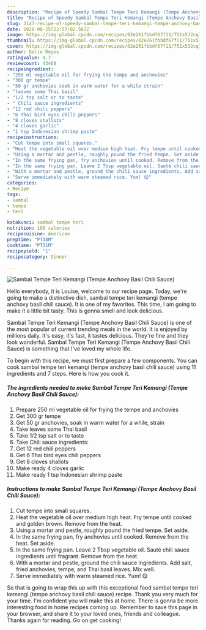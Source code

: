 ```yaml
---
description: "Recipe of Speedy Sambal Tempe Teri Kemangi (Tempe Anchovy Basil Chili Sauce)"
title: "Recipe of Speedy Sambal Tempe Teri Kemangi (Tempe Anchovy Basil Chili Sauce)"
slug: 3147-recipe-of-speedy-sambal-tempe-teri-kemangi-tempe-anchovy-basil-chili-sauce
date: 2020-08-25T22:57:02.567Z
image: https://img-global.cpcdn.com/recipes/02e261fbbdf67f11/751x532cq70/sambal-tempe-teri-kemangi-tempe-anchovy-basil-chili-sauce-recipe-main-photo.jpg
thumbnail: https://img-global.cpcdn.com/recipes/02e261fbbdf67f11/751x532cq70/sambal-tempe-teri-kemangi-tempe-anchovy-basil-chili-sauce-recipe-main-photo.jpg
cover: https://img-global.cpcdn.com/recipes/02e261fbbdf67f11/751x532cq70/sambal-tempe-teri-kemangi-tempe-anchovy-basil-chili-sauce-recipe-main-photo.jpg
author: Belle Reyes
ratingvalue: 4.7
reviewcount: 43468
recipeingredient:
- "250 ml vegetable oil for frying the tempe and anchovies"
- "300 gr tempe"
- "50 gr anchovies soak in warm water for a while strain"
- "leaves some Thai basil"
- "1/2 tsp salt or to taste"
- " Chili sauce ingredients"
- "12 red chili peppers"
- "6 Thai bird eyes chili peppers"
- "8 cloves shallots"
- "4 cloves garlic"
- "1 tsp Indonesian shrimp paste"
recipeinstructions:
- "Cut tempe into small squares."
- "Heat the vegetable oil over medium high heat. Fry tempe until cooked and golden brown. Remove from the heat."
- "Using a mortar and pestle, roughly pound the fried tempe. Set aside."
- "In the same frying pan, fry anchovies until cooked. Remove from the heat. Set aside."
- "In the same frying pan. Leave 2 Tbsp vegetable oil. Sauté chili sauce ingredients until fragrant. Remove from the heat."
- "With a mortar and pestle, ground the chili sauce ingredients. Add salt, fried anchovies, tempe, and Thai basil leaves. Mix well."
- "Serve immediately with warm steamed rice. Yum! 😋"
categories:
- Recipe
tags:
- sambal
- tempe
- teri

katakunci: sambal tempe teri 
nutrition: 108 calories
recipecuisine: American
preptime: "PT38M"
cooktime: "PT31M"
recipeyield: "1"
recipecategory: Dinner

---
```



![Sambal Tempe Teri Kemangi (Tempe Anchovy Basil Chili Sauce)](https://img-global.cpcdn.com/recipes/02e261fbbdf67f11/751x532cq70/sambal-tempe-teri-kemangi-tempe-anchovy-basil-chili-sauce-recipe-main-photo.jpg)

Hello everybody, it is Louise, welcome to our recipe page. Today, we're going to make a distinctive dish, sambal tempe teri kemangi (tempe anchovy basil chili sauce). It is one of my favorites. This time, I am going to make it a little bit tasty. This is gonna smell and look delicious.



Sambal Tempe Teri Kemangi (Tempe Anchovy Basil Chili Sauce) is one of the most popular of current trending meals in the world. It is enjoyed by millions daily. It's easy, it's fast, it tastes delicious. They're fine and they look wonderful. Sambal Tempe Teri Kemangi (Tempe Anchovy Basil Chili Sauce) is something that I've loved my whole life.


To begin with this recipe, we must first prepare a few components. You can cook sambal tempe teri kemangi (tempe anchovy basil chili sauce) using 11 ingredients and 7 steps. Here is how you cook it.

<!--inarticleads1-->

##### The ingredients needed to make Sambal Tempe Teri Kemangi (Tempe Anchovy Basil Chili Sauce):

1. Prepare 250 ml vegetable oil for frying the tempe and anchovies
1. Get 300 gr tempe
1. Get 50 gr anchovies, soak in warm water for a while, strain
1. Take leaves some Thai basil
1. Take 1/2 tsp salt or to taste
1. Take  Chili sauce ingredients:
1. Get 12 red chili peppers
1. Get 6 Thai bird eyes chili peppers
1. Get 8 cloves shallots
1. Make ready 4 cloves garlic
1. Make ready 1 tsp Indonesian shrimp paste




<!--inarticleads2-->

##### Instructions to make Sambal Tempe Teri Kemangi (Tempe Anchovy Basil Chili Sauce):

1. Cut tempe into small squares.
1. Heat the vegetable oil over medium high heat. Fry tempe until cooked and golden brown. Remove from the heat.
1. Using a mortar and pestle, roughly pound the fried tempe. Set aside.
1. In the same frying pan, fry anchovies until cooked. Remove from the heat. Set aside.
1. In the same frying pan. Leave 2 Tbsp vegetable oil. Sauté chili sauce ingredients until fragrant. Remove from the heat.
1. With a mortar and pestle, ground the chili sauce ingredients. Add salt, fried anchovies, tempe, and Thai basil leaves. Mix well.
1. Serve immediately with warm steamed rice. Yum! 😋




So that is going to wrap this up with this exceptional food sambal tempe teri kemangi (tempe anchovy basil chili sauce) recipe. Thank you very much for your time. I'm confident you will make this at home. There is gonna be more interesting food in home recipes coming up. Remember to save this page in your browser, and share it to your loved ones, friends and colleague. Thanks again for reading. Go on get cooking!
